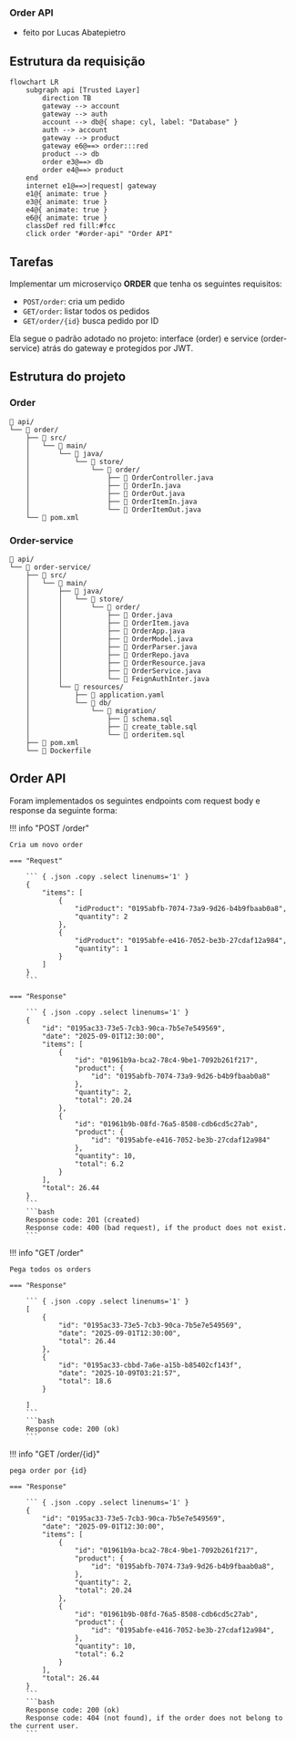 ### Order API

- feito por Lucas Abatepietro

## Estrutura da requisição

```mermaid
flowchart LR
    subgraph api [Trusted Layer]
        direction TB
        gateway --> account
        gateway --> auth
        account --> db@{ shape: cyl, label: "Database" }
        auth --> account
        gateway --> product
        gateway e6@==> order:::red
        product --> db
        order e3@==> db
        order e4@==> product
    end
    internet e1@==>|request| gateway
    e1@{ animate: true }
    e3@{ animate: true }
    e4@{ animate: true }
    e6@{ animate: true }
    classDef red fill:#fcc
    click order "#order-api" "Order API"
```

## Tarefas

Implementar um microserviço **ORDER** que tenha os seguintes requisitos:

- `POST/order`: cria um pedido
- `GET/order`: listar todos os pedidos
- `GET/order/{id}` busca pedido por ID

Ela segue o padrão adotado no projeto: interface (order) e service (order-service) atrás do gateway e protegidos por JWT.

## Estrutura do projeto

### Order

```
📁 api/
└── 📁 order/
    ├── 📁 src/
    │   └── 📁 main/
    │       └── 📁 java/
    │           └── 📁 store/
    │               └── 📁 order/
    │                   ├── 📄 OrderController.java
    │                   ├── 📄 OrderIn.java
    │                   ├── 📄 OrderOut.java
    │                   ├── 📄 OrderItemIn.java
    │                   └── 📄 OrderItemOut.java
    └── 📄 pom.xml

```

### Order-service

```
📁 api/
└── 📁 order-service/
    ├── 📁 src/
    │   └── 📁 main/
    │       ├── 📁 java/
    │       │   └── 📁 store/
    │       │       └── 📁 order/
    │       │           ├── 📄 Order.java
    │       │           ├── 📄 OrderItem.java
    │       │           ├── 📄 OrderApp.java
    │       │           ├── 📄 OrderModel.java
    │       │           ├── 📄 OrderParser.java
    │       │           ├── 📄 OrderRepo.java
    │       │           ├── 📄 OrderResource.java
    │       │           ├── 📄 OrderService.java
    │       │           └── 📄 FeignAuthInter.java
    │       └── 📁 resources/
    │           ├── 📄 application.yaml
    │           └── 📁 db/
    │               └── 📁 migration/
    │                   ├── 📄 schema.sql
    │                   ├── 📄 create_table.sql
    │                   └── 📄 orderitem.sql
    ├── 📄 pom.xml
    └── 📄 Dockerfile
```

## Order API

Foram implementados os seguintes endpoints com request body e response da seguinte forma:

!!! info "POST /order"

    Cria um novo order 

    === "Request"

        ``` { .json .copy .select linenums='1' }
        {
            "items": [
                {
                    "idProduct": "0195abfb-7074-73a9-9d26-b4b9fbaab0a8",
                    "quantity": 2
                },
                {
                    "idProduct": "0195abfe-e416-7052-be3b-27cdaf12a984",
                    "quantity": 1
                }
            ]
        }
        ```

    === "Response"

        ``` { .json .copy .select linenums='1' }
        {
            "id": "0195ac33-73e5-7cb3-90ca-7b5e7e549569",
            "date": "2025-09-01T12:30:00",
            "items": [
                {
                    "id": "01961b9a-bca2-78c4-9be1-7092b261f217",
                    "product": {
                        "id": "0195abfb-7074-73a9-9d26-b4b9fbaab0a8"
                    },
                    "quantity": 2,
                    "total": 20.24
                },
                {
                    "id": "01961b9b-08fd-76a5-8508-cdb6cd5c27ab",
                    "product": {
                        "id": "0195abfe-e416-7052-be3b-27cdaf12a984"
                    },
                    "quantity": 10,
                    "total": 6.2
                }
            ],
            "total": 26.44
        }
        ```
        ```bash
        Response code: 201 (created)
        Response code: 400 (bad request), if the product does not exist.
        ```

!!! info "GET /order"

    Pega todos os orders

    === "Response"

        ``` { .json .copy .select linenums='1' }
        [
            {
                "id": "0195ac33-73e5-7cb3-90ca-7b5e7e549569",
                "date": "2025-09-01T12:30:00",
                "total": 26.44
            },
            {
                "id": "0195ac33-cbbd-7a6e-a15b-b85402cf143f",
                "date": "2025-10-09T03:21:57",
                "total": 18.6
            }

        ]
        ```
        ```bash
        Response code: 200 (ok)
        ```

!!! info "GET /order/{id}"

    pega order por {id}
    
    === "Response"

        ``` { .json .copy .select linenums='1' }
        {
            "id": "0195ac33-73e5-7cb3-90ca-7b5e7e549569",
            "date": "2025-09-01T12:30:00",
            "items": [
                {
                    "id": "01961b9a-bca2-78c4-9be1-7092b261f217",
                    "product": {
                        "id": "0195abfb-7074-73a9-9d26-b4b9fbaab0a8",
                    },
                    "quantity": 2,
                    "total": 20.24
                },
                {
                    "id": "01961b9b-08fd-76a5-8508-cdb6cd5c27ab",
                    "product": {
                        "id": "0195abfe-e416-7052-be3b-27cdaf12a984",
                    },
                    "quantity": 10,
                    "total": 6.2
                }
            ],
            "total": 26.44
        }
        ```
        ```bash
        Response code: 200 (ok)
        Response code: 404 (not found), if the order does not belong to the current user.
        ```